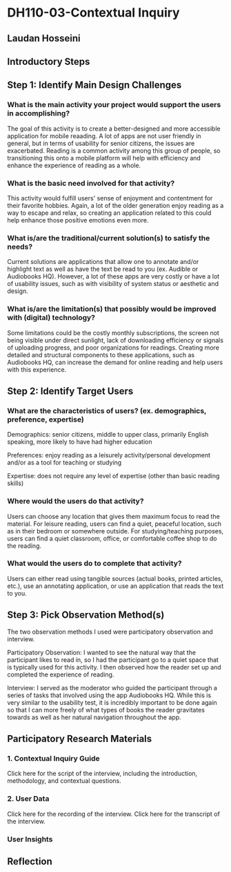 # DH110-03-Contextual Inquiry 
## Laudan Hosseini
## Introductory Steps

## Step 1: Identify Main Design Challenges
### What is the main activity your project would support the users in accomplishing?
The goal of this activity is to create a better-designed and more accessible application for mobile reaading. A lot of apps are not user friendly in general, but in terms of usability for senior citizens, the issues are exacerbated. Reading is a common activity among this group of people, so transitioning this onto a mobile platform will help with efficiency and enhance the experience of reading as a whole. 

### What is the basic need involved for that activity?
This activity would fulfill users' sense of enjoyment and contentment for their favorite hobbies. Again, a lot of the older generation enjoy reading as a way to escape and relax, so creating an application related to this could help enhance those positive emotions even more. 
### What is/are the traditional/current solution(s) to satisfy the needs?
Current solutions are applications that allow one to annotate and/or highlight text as well as have the text be read to you (ex. Audible or Audiobooks HQ). However, a lot of these apps are very costly or have a lot of usability issues, such as with visibility of system status or aesthetic and design.  

### What is/are the limitation(s) that possibly would be improved with (digital) technology?
Some limitations could be the costly monthly subscriptions, the screen not being visible under direct sunlight, lack of downloading efficiency or signals of uploading progress, and poor organizations for readings. Creating more detailed and structural components to these applications, such as Audiobooks HQ, can increase the demand for online reading and help users with this experience. 

## Step 2: Identify Target Users
### What are the characteristics of users? (ex. demographics, preference, expertise)
Demographics: senior citizens, middle to upper class, primarily English speaking, more likely to have had higher education

Preferences: enjoy reading as a leisurely activity/personal development and/or as a tool for teaching or studying

Expertise: does not require any level of expertise (other than basic reading skills)

### Where would the users do that activity?
Users can choose any location that gives them maximum focus to read the material. For leisure reading, users can find a quiet, peaceful location, such as in their bedroom or somewhere outside. For studying/teaching purposes, users can find a quiet classroom, office, or comfortable coffee shop to do the reading. 

### What would the users do to complete that activity?
Users can either read using tangible sources (actual books, printed articles, etc.), use an annotating application, or use an application that reads the text to you. 

## Step 3: Pick Observation Method(s)
The two observation methods I used were participatory observation and interview. 

Participatory Observation: 
I wanted to see the natural way that the participant likes to read in, so I had the participant go to a quiet space that is typically used for this activity. I then observed how the reader set up and completed the experience of reading.

Interview: 
I served as the moderator who guided the participant through a series of tasks that involved using the app Audiobooks HQ. While this is very similar to the usability test, it is incredibly important to be done again so that I can more freely of what types of books the reader gravitates towards as well as her natural navigation throughout the app.  

## Participatory Research Materials 
### 1. Contextual Inquiry Guide 
Click here for the script of the interview, including the introduction, methodology, and contextual questions. 

### 2. User Data 
Click here for the recording of the interview. 
Click here for the transcript of the interview. 

### User Insights

## Reflection
